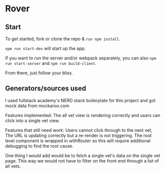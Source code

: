# Rover

## Start

To get started, fork or clone the repo & `run npm install`.

`npm run start-dev` will start up the app.

If you want to run the server and/or webpack separately, you can also `npm run start-server` and `npm run build-client`.

From there, just follow your bliss.

## Generators/sources used

I used fullstack academy's NERD stack boilerplate for this project and got mock data from mockaroo.com

Features implemented: The all vet view is rendering correctly and users can click into a single vet view.

Features that still need work: Users cannot click through to the next vet, The URL is updating correctly but a re-render is not triggering. The root level component is wrapped in withRouter so this will require additional debugging to find the root cause.

One thing I would add would be to fetch a single vet's data on the single vet page. This way we would not have to filter on the front end through a list of all vets.
